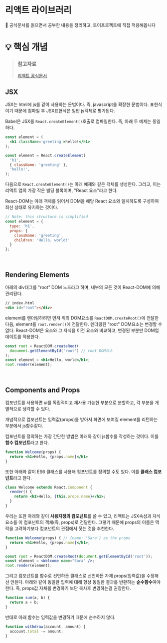 # 리액트 라이브러리
📃 공식문서를 읽으면서 공부한 내용을 정리하고, 토이프로젝트에 직접 적용해봅니다
<br />

# 💡 핵심 개념
> ### 참고자료
> [리액트 공식문서](https://reactjs.org/)
## JSX
JSX는 html에 js를 같이 사용하는 문법이다. 즉, javascript를 확장한 문법이다. 표현식이기 때문에 컴파일 후 JSX표현식은 일반 js객체로 평가된다.

Babel은 JSX를 `React.createElement()`호출로 컴파일한다. 즉, 아래 두 예제는 동일하다.
```jsx
const element = (
  <h1 className='greeting'>hello!</h1>
);
```
```jsx
const element = React.createElement(
  'h1',
  { className: 'greeting' },
  'hello!',
);
```
다음으로 `React.createElement()`는 아래 예제와 같은 객체를 생성한다. 그리고, 이는 리액트 앱의 가장 작은 빌딩 블록이며, "React 요소"라고 한다.

React-DOM는 아래 객체를 읽어서 DOM을 해당 React 요소와 일치하도록 구성하여 최신 상태로 유지하는 것이다.
```jsx
// Note: this structure is simplified
const element = {
  type: 'h1',
  props: {
    className: 'greeting',
    children: 'Hello, world!'
  }
};
```
<br />

## Rendering Elements
아래의 div태그를 "root" DOM 노드라고 하며, 내부의 모든 것이 React-DOM에 의해 관리된다.
```html
// index.html
<div id="root"></div>
```

element를 렌더링하려면 먼저 위의 DOM요소를 `ReactDOM.createRoot()`에 전달한 다음, element를 `root.render()`에 전달한다. 렌더링된 "root" DOM요소는 변경할 수 없다. React-DOM은 요소와 그 자식을 이전 요소와 비교하고, 변경된 부분만 DOM업데이트를 적용한다.
```jsx
const root = ReactDOM.createRoot(
  document.getElementById('root') // root DOM요소
);
const element = <h1>Hello, world</h1>;
root.render(element);
```
<br />

## Components and Props
컴포넌트를 사용하면 ui를 독립적이고 재사용 가능한 부분으로 분할하고, 각 부분을 개별적으로 생각할 수 있다.

개념적으로 컴포넌트는 입력값(props)를 받아서 화면에 보여질 element를 리턴하는 부분에서 js함수같다.

컴포넌트를 정의하는 가장 간단한 방법은 아래와 같이 js함수를 작성하는 것이다. 이를 **함수 컴포넌트**라고 한다.
```jsx
function Welcome(props) {
  return <h1>Hello, {props.name}</h1>
}
```

또한 아래와 같이 ES6 클래스를 사용해 컴포넌트를 정의할 수도 있다. 이를 **클래스 컴포넌트**라고 한다.
```jsx
class Welcome extends React.Component {
  render() {
    return <h1>Hello, {this.props.name}</h1>;
  }
}
```

우리는 또한 아래와 같이 **사용자정의 컴포넌트**를 쓸 수 있고, 리액트는 JSX속성과 자식요소를 이 컴포넌트의 객체(즉, props)로 전달한다. 그렇기 때문에 props의 이름은 맥락을 고려하기보다 컴포넌트의 관점에서 짓는 것을 추천한다.
```jsx
function Welcome(props) { // {name: 'Sara'} as the props
  return <h1>Hello, {props.name}</h1>;
}

const root = ReactDOM.createRoot(document.getElementById('root'));
const element = <Welcome name="Sara" />;
root.render(element);
```

그리고 컴포넌트를 함수로 선언하든 클래스로 선언하든 자체 props(입력값)을 수정해선 안된다. 아래와 같이 동일한 입력에 대해 항상 동일한 결과를 반환하는 **순수함수**여야 한다. 즉, props값 자체를 변경하기 보단 복사후 변경하는걸 권장한다.
```jsx
function sum(a, b) {
  return a + b;
}
```
반대로 아래 함수는 입력값을 변경하기 때문에 순수하지 않다.
```jsx
function withdraw(account, amount) {
  account.total -= amount;
}
```
